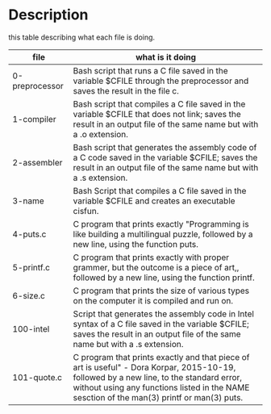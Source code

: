 # Description

this table describing what each file is doing.

| file | what is it doing |
| ------ | ------ |
0-preprocessor | Bash script that runs a C file saved in the variable $CFILE through the preprocessor and saves the result in the file c.
1-compiler | Bash script that compiles a C file saved in the variable $CFILE that does not link; saves the result in an output file of the same name but with a .o extension.
2-assembler | Bash script that generates the assembly code of a C code saved in the variable $CFILE; saves the result in an output file of the same name but with a .s extension.
3-name | Bash Script that compiles a C file saved in the variable $CFILE and creates an executable cisfun.
4-puts.c | C program that prints exactly "Programming is like building a multilingual puzzle, followed by a new line, using the function puts.
5-printf.c | C program that prints exactly with proper grammer, but the outcome is a piece of art,, followed by a new line, using the function printf.
6-size.c | C program that prints the size of various types on the computer it is compiled and run on.
100-intel | Script that generates the assembly code in Intel syntax of a C file saved in the variable $CFILE; saves the result in an output file of the same name but with a .s extension.
101-quote.c | C program that prints exactly and that piece of art is useful" - Dora Korpar, 2015-10-19, followed by a new line, to the standard error, without using any functions listed in the NAME sesction of the man(3) printf or man(3) puts.
